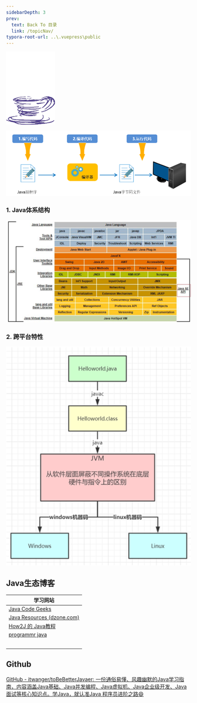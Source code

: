 ```yaml
---
sidebarDepth: 3
prev:
  text: Back To 目录
  link: /topicNav/
typora-root-url: ..\.vuepress\public
---
```


![202112111636464](/images/java/202112111636464.gif)

![image-20230304003630443](/images/java/image-20230304003630443.png)

### 1. Java体系结构

<img src="/images/java/image-20210325204223872.png" alt="image-20210325204223872"  />

### 2. 跨平台特性

<img src="/images/java/image-20210325204628164.png" alt="image-20210325204628164"  />



## Java生态博客

| 学习网站                                             |
| ---------------------------------------------------- |
| [Java Code Geeks](https://www.javacodegeeks.com/)    |
| [Java Resources (dzone.com)](https://dzone.com/java) |
| [How2J 的 Java教程](https://how2j.cn/)               |
| [programmr java](https://www.programmr.com/index.php?q=zone/java)                                                 |
|                                                      |
|                                                      |
|                                                      |
|                                                      |
|                                                      |



## Github

[GitHub - itwanger/toBeBetterJavaer: 一份通俗易懂、风趣幽默的Java学习指南，内容涵盖Java基础、Java并发编程、Java虚拟机、Java企业级开发、Java面试等核心知识点。学Java，就认准Java 程序员进阶之路😄](https://github.com/itwanger/toBeBetterJavaer)

